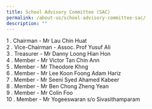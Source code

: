 ```yaml
---
title: School Advisory Committee (SAC)
permalink: /about-us/school-advisory-committee-sac/
description: ""
---
```

1 \. Chairman - Mr Lau Chin Huat<br>
2 \. Vice-Chairman - Assoc. Prof Yusuf Ali<br>
3 \. Treasurer - Mr Danny Loong Hian Hon <br>
4 \. Member - Mr Victor Tan Chin Ann<br>
5 \. Member - Mr Theodore Khng<br>
6 \. Member - Mr Lee Koon Foong Adam Hariz <br>
7 \. Member - Mr Seeni Syed Ahamed Kabeer<br>
8 \. Member - Mr Ben Chong Zheng Yean<br>
9 \. Member - Mr Colin Foo<br>
10 \. Member - Mr Yogeeswaran s/o Sivasithamparam